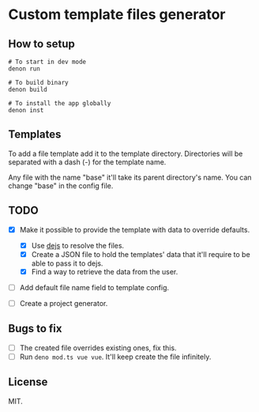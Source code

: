# Custom template files generator

## How to setup

```shell
# To start in dev mode
denon run

# To build binary
denon build

# To install the app globally
denon inst
```

## Templates

To add a file template add it to the template directory. Directories will be separated with a dash (-) for the template name.

Any file with the name "base" it'll take its parent directory's name. You can change "base" in the config file.

## TODO

- [x] Make it possible to provide the template with data to override defaults.

  - [x] Use [dejs](https://deno.land/x/dejs@0.10.1) to resolve the files.
  - [x] Create a JSON file to hold the templates' data that it'll require to be able to pass it to dejs.
  - [x] Find a way to retrieve the data from the user.

- [ ] Add default file name field to template config.

- [ ] Create a project generator.

## Bugs to fix

- [ ] The created file overrides existing ones, fix this.
- [ ] Run `deno mod.ts vue vue`. It'll keep create the file infinitely.

## License

MIT.
